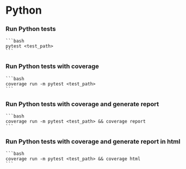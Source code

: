 # Python

### Run Python tests
    
    ```bash
    pytest <test_path>
    ```

### Run Python tests with coverage

    ```bash
    coverage run -m pytest <test_path>
    ```

### Run Python tests with coverage and generate report

    ```bash
    coverage run -m pytest <test_path> && coverage report
    ```
### Run Python tests with coverage and generate report in html

    ```bash
    coverage run -m pytest <test_path> && coverage html
    ```